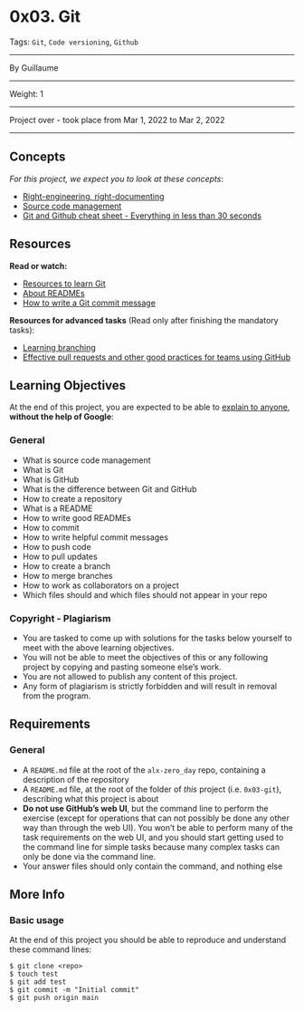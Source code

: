 # 0x03. Git
Tags: `Git`, `Code versioning`, `Github`
<hr>
By Guillaume
<hr>
Weight: 1
<hr>
Project over - took place from Mar 1, 2022 to Mar 2, 2022
<hr>


## Concepts
*For this project, we expect you to look at these concepts*:
- [Right-engineering, right-documenting](https://alx-intranet.hbtn.io/concepts/6)
- [Source code management](https://alx-intranet.hbtn.io/concepts/22)
- [Git and Github cheat sheet - Everything in less than 30 seconds](https://alx-intranet.hbtn.io/concepts/57)


## Resources
**Read or watch:**
- [Resources to learn Git](https://docs.github.com/en/get-started/quickstart/set-up-git)
- [About READMEs](https://docs.github.com/en/repositories/managing-your-repositorys-settings-and-features/customizing-your-repository/about-readmes)
- [How to write a Git commit message](https://cbea.ms/git-commit/)

**Resources for advanced tasks** (Read only after finishing the mandatory tasks):
- [Learning branching](https://learngitbranching.js.org/)
- [Effective pull requests and other good practices for teams using GitHub](https://codeinthehole.com/tips/pull-requests-and-other-good-practices-for-teams-using-github/)


## Learning Objectives
At the end of this project, you are expected to be able to [explain to anyone](https://fs.blog/feynman-technique/), **without the help of Google**:


### General
- What is source code management
- What is Git
- What is GitHub
- What is the difference between Git and GitHub
- How to create a repository
- What is a README
- How to write good READMEs
- How to commit
- How to write helpful commit messages
- How to push code
- How to pull updates
- How to create a branch
- How to merge branches
- How to work as collaborators on a project
- Which files should and which files should not appear in your repo


### Copyright - Plagiarism
- You are tasked to come up with solutions for the tasks below yourself to meet with the above learning objectives.
- You will not be able to meet the objectives of this or any following project by copying and pasting someone else’s work.
- You are not allowed to publish any content of this project.
- Any form of plagiarism is strictly forbidden and will result in removal from the program.


## Requirements
### General
- A `README.md` file at the root of the `alx-zero_day` repo, containing a description of the repository
- A `README.md` file, at the root of the folder of *this* project (i.e. `0x03-git`), describing what this project is about
- **Do not use GitHub’s web UI**, but the command line to perform the exercise (except for operations that can not possibly be done any other way than through the web UI). You won’t be able to perform many of the task requirements on the web UI, and you should start getting used to the command line for simple tasks because many complex tasks can only be done via the command line.
- Your answer files should only contain the command, and nothing else


## More Info
### Basic usage
At the end of this project you should be able to reproduce and understand these command lines:
```
$ git clone <repo>
$ touch test
$ git add test
$ git commit -m "Initial commit"
$ git push origin main
```